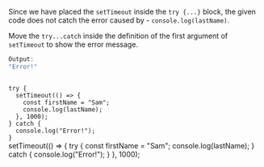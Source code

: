 Since we have placed the `setTimeout`
inside the `try {...}` block,
the given code does not
catch the error caused by -
`console.log(lastName)`.

Move the `try...catch` inside
the definition of the first argument of
`setTimeout` to show the error message.

```js
Output:
"Error!"
```

<codeblock type="exercise" language="javascript" evaluateAsync="true" timeOut="2000" testMode="fixedInput">
<code>
try {
  setTimeout(() => {
    const firstName = "Sam";
    console.log(lastName);
  }, 1000);
} catch {
  console.log("Error!");
}
</code>

<solution>
setTimeout(() => {
  try {
    const firstName = "Sam";
    console.log(lastName);
  } catch {
    console.log("Error!");
  }
}, 1000);
</solution>
</codeblock>
